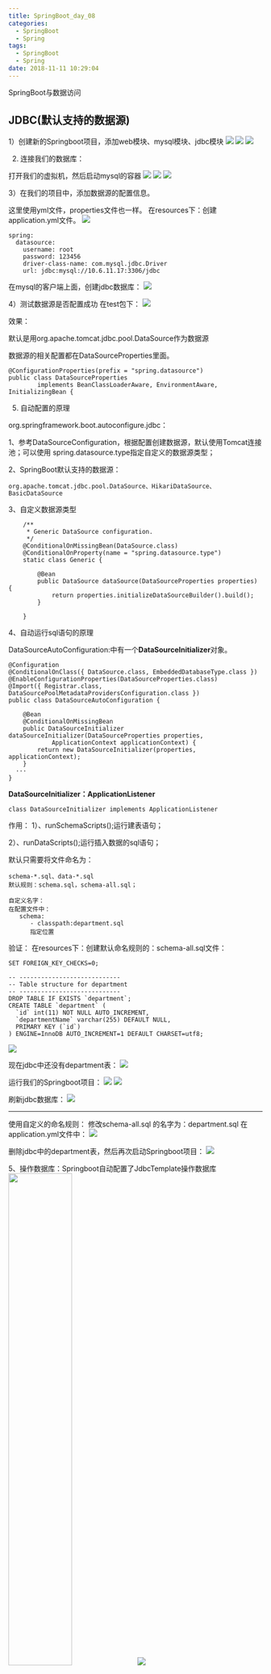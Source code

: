 ```yaml
---
title: SpringBoot_day_08
categories:
  - SpringBoot
  - Spring
tags:
  - SpringBoot
  - Spring
date: 2018-11-11 10:29:04
---
```

SpringBoot与数据访问
<!--more-->

## JDBC(默认支持的数据源)

1）创建新的Springboot项目，添加web模块、mysql模块、jdbc模块
<img src="https://gakkil.gitee.io/gakkil-image/SpringBoot/day08/QQ截图20181111110045.png"/>
<img src="https://gakkil.gitee.io/gakkil-image/SpringBoot/day08/QQ截图20181111110143.png"/>
<img src="https://gakkil.gitee.io/gakkil-image/SpringBoot/day08/QQ截图20181111110336.png"/>

2) 连接我们的数据库：

打开我们的虚拟机，然后启动mysql的容器
<img src="https://gakkil.gitee.io/gakkil-image/SpringBoot/day08/QQ截图20181111110542.png"/>
<img src="https://gakkil.gitee.io/gakkil-image/SpringBoot/day08/QQ截图20181111110735.png"/>
<img src="https://gakkil.gitee.io/gakkil-image/SpringBoot/day08/QQ截图20181111110811.png"/>

3）在我们的项目中，添加数据源的配置信息。

这里使用yml文件，properties文件也一样。
在resources下：创建application.yml文件。
<img src="https://gakkil.gitee.io/gakkil-image/SpringBoot/day08/QQ截图20181111111923.png"/>
```
spring:
  datasource:
    username: root
    password: 123456
    driver-class-name: com.mysql.jdbc.Driver
    url: jdbc:mysql://10.6.11.17:3306/jdbc
```

在mysql的客户端上面，创建jdbc数据库：
<img src="https://gakkil.gitee.io/gakkil-image/SpringBoot/day08/QQ截图20181111111412.png"/>

4）测试数据源是否配置成功
在test包下：
<img src="https://gakkil.gitee.io/gakkil-image/SpringBoot/day08/QQ截图20181111112125.png"/>

效果：

默认是用org.apache.tomcat.jdbc.pool.DataSource作为数据源

数据源的相关配置都在DataSourceProperties里面。
```
@ConfigurationProperties(prefix = "spring.datasource")
public class DataSourceProperties
		implements BeanClassLoaderAware, EnvironmentAware, InitializingBean {
```

5) 自动配置的原理

org.springframework.boot.autoconfigure.jdbc：

1、参考DataSourceConfiguration，根据配置创建数据源，默认使用Tomcat连接池；可以使用
spring.datasource.type指定自定义的数据源类型；


2、SpringBoot默认支持的数据源：
```
org.apache.tomcat.jdbc.pool.DataSource、HikariDataSource、BasicDataSource
```

3、自定义数据源类型
```
	/**
	 * Generic DataSource configuration.
	 */
	@ConditionalOnMissingBean(DataSource.class)
	@ConditionalOnProperty(name = "spring.datasource.type")
	static class Generic {

		@Bean
		public DataSource dataSource(DataSourceProperties properties) {
			return properties.initializeDataSourceBuilder().build();
		}

	}
```

4、自动运行sql语句的原理

DataSourceAutoConfiguration:中有一个**DataSourceInitializer**对象。

```
@Configuration
@ConditionalOnClass({ DataSource.class, EmbeddedDatabaseType.class })
@EnableConfigurationProperties(DataSourceProperties.class)
@Import({ Registrar.class, DataSourcePoolMetadataProvidersConfiguration.class })
public class DataSourceAutoConfiguration {

	@Bean
	@ConditionalOnMissingBean
	public DataSourceInitializer dataSourceInitializer(DataSourceProperties properties,
			ApplicationContext applicationContext) {
		return new DataSourceInitializer(properties, applicationContext);
	}
  ···
}
```
**DataSourceInitializer：ApplicationListener**
```
class DataSourceInitializer implements ApplicationListener
```

作用：
1）、runSchemaScripts();运行建表语句；

2）、runDataScripts();运行插入数据的sql语句；

默认只需要将文件命名为：
```
schema‐*.sql、data‐*.sql
默认规则：schema.sql，schema‐all.sql；

自定义名字：
在配置文件中：
   schema:
      ‐ classpath:department.sql
      指定位置
```

验证：
在resources下：创建默认命名规则的：schema-all.sql文件：
```
SET FOREIGN_KEY_CHECKS=0;

-- ----------------------------
-- Table structure for department
-- ----------------------------
DROP TABLE IF EXISTS `department`;
CREATE TABLE `department` (
  `id` int(11) NOT NULL AUTO_INCREMENT,
  `departmentName` varchar(255) DEFAULT NULL,
  PRIMARY KEY (`id`)
) ENGINE=InnoDB AUTO_INCREMENT=1 DEFAULT CHARSET=utf8;
```
<img src="https://gakkil.gitee.io/gakkil-image/SpringBoot/day08/QQ截图20181111113520.png"/>

现在jdbc中还没有department表：
<img src="https://gakkil.gitee.io/gakkil-image/SpringBoot/day08/QQ截图20181111113648.png"/>

运行我们的Springboot项目：
<img src="https://gakkil.gitee.io/gakkil-image/SpringBoot/day08/QQ截图20181111113737.png"/>
<img src="https://gakkil.gitee.io/gakkil-image/SpringBoot/day08/QQ截图20181111113833.png"/>

刷新jdbc数据库：
<img src="https://gakkil.gitee.io/gakkil-image/SpringBoot/day08/QQ截图20181111113923.png"/>

---

使用自定义的命名规则：
修改schema-all.sql 的名字为：department.sql
在application.yml文件中：
<img src="https://gakkil.gitee.io/gakkil-image/SpringBoot/day08/QQ截图20181111114934.png"/>

删除jdbc中的department表，然后再次启动Springboot项目：
<img src="https://gakkil.gitee.io/gakkil-image/SpringBoot/day08/QQ截图20181111115013.png"/>

5、操作数据库：Springboot自动配置了JdbcTemplate操作数据库
<img src="https://gakkil.gitee.io/gakkil-image/SpringBoot/day08/QQ截图20181111115134.png" style="width:50%"/>
<img src="https://gakkil.gitee.io/gakkil-image/SpringBoot/day08/QQ截图20181111115401.png"/>

说明Springboot已经帮我们配置好了JdbcTemplate模板引擎，我们可以直接使用：
创建HelloController：
<img src="https://gakkil.gitee.io/gakkil-image/SpringBoot/day08/QQ截图20181111120407.png"/>
```
@Controller
public class HelloController {

    @Autowired
    private JdbcTemplate jdbcTemplate;

    @ResponseBody
    @RequestMapping("/query")
    public Map<String, Object> queryDepartment() {
        List<Map<String, Object>> mapList = jdbcTemplate.queryForList("select * from department");
        //返回第一条数据
        return mapList.get(0);
    }
}
```

启动应用：
<img src="https://gakkil.gitee.io/gakkil-image/SpringBoot/day08/QQ截图20181111120130.png"/>

打开mysql的客户端：
添加一条数据：
<img src="https://gakkil.gitee.io/gakkil-image/SpringBoot/day08/QQ截图20181111120217.png"/>

打开浏览器：输入：`http://localhost:8080/query`
<img src="https://gakkil.gitee.io/gakkil-image/SpringBoot/day08/QQ截图20181111120509.png"/>

---

## 整合Druid数据源(阿里的数据源连接池)

1）导入druid的依赖
```
		<!--导入druid的数据源-->
		<!-- https://mvnrepository.com/artifact/com.alibaba/druid -->
		<dependency>
			<groupId>com.alibaba</groupId>
			<artifactId>druid</artifactId>
			<version>1.1.10</version>
		</dependency>
```

2) 切换数据源：
使用type来切换数据源
<img src="https://gakkil.gitee.io/gakkil-image/SpringBoot/day08/QQ截图20181111123613.png"/>
```
spring:
  datasource:
    username: root
    password: 123456
    driver-class-name: com.mysql.jdbc.Driver
    url: jdbc:mysql://10.6.11.17:3306/jdbc
    type: com.alibaba.druid.pool.DruidDataSource
#    schema:
#      - classpath:department.sql
```
3) 运行测试类：
<img src="https://gakkil.gitee.io/gakkil-image/SpringBoot/day08/QQ截图20181111123753.png"/>
<img src="https://gakkil.gitee.io/gakkil-image/SpringBoot/day08/QQ截图20181111123907.png"/>
数据源切换成功。

4）添加druid的独有配置
```
spring:
  datasource:
    username: root
    password: 123456
    driver-class-name: com.mysql.jdbc.Driver
    url: jdbc:mysql://10.6.11.17:3306/jdbc
    type: com.alibaba.druid.pool.DruidDataSource

    #数据源其他配置
    initialSize: 5
    minIdle: 5
    maxActive: 20
    maxWait: 60000
    timeBetweenEvictionRunsMillis: 60000
    minEvictableIdleTimeMillis: 300000
    validationQuery: SELECT 1 FROM DUAL
    testWhileIdle: true
    testOnBorrow: false
    testOnReturn: false
    poolPreparedStatements: true

    #配置监控统计拦截的filters，去掉后监控界面sql无法统计，'wall'用于防火墙
    filters: stat,wall,log4j
    maxPoolPreparedStatementPerConnectionSize: 20
    useGlobalDataSourceStat: true
    connectionProperties: druid.stat.mergeSql=true;druid.stat.slowSqlMillis=500
    
#    schema:
#      - classpath:department.sql
```

dubug一下，看是否是其他属性配置成功：

给contextLoads中的System.out.println(dataSource);打上断点
<img src="https://gakkil.gitee.io/gakkil-image/SpringBoot/day08/QQ截图20181111124326.png"/>

dubug运行该测试方法：
<img src="https://gakkil.gitee.io/gakkil-image/SpringBoot/day08/QQ截图20181111124538.png"/>

因为我们在application配置文件中配置的：spring-datasource:开头的配置信息，都是DataSourceProperties中的
```
@ConfigurationProperties(prefix = "spring.datasource")
public class DataSourceProperties
```

而DataSourceProperties类中，根本没有druid那些独有的配置信息：
<img src="https://gakkil.gitee.io/gakkil-image/SpringBoot/day08/QQ截图20181111124846.png"/>

5）自己配置druid数据源

在config包下，创建MyDruidConfig类：
<img src="https://gakkil.gitee.io/gakkil-image/SpringBoot/day08/QQ截图20181111125255.png"/>

这样就能将application配置文件中的druid的独有配置信息调入到我们的druid数据源当中了。

如果没有添加@ConfigurationProperties(prefix = "spring.datasource")的话：
需要自己手动一个一个的配置
```
    @Bean
    DataSource druid() {
        DruidDataSource druidDataSource = new DruidDataSource();
        druidDataSource.setInitialSize(5);
        druidDataSource.setMaxActive(10);
        ···
        return druidDataSource;
    }
```

再次dubug测试方法：
<img src="https://gakkil.gitee.io/gakkil-image/SpringBoot/day08/QQ截图20181111125737.png"/>

6）配置druid的监控

在MyDruidConfig类中：
```java
    //配置Druid的监控
    //1、配置一个管理后台的Servlet
    @Bean
    public ServletRegistrationBean statViewServlet() {
        ServletRegistrationBean bean = new ServletRegistrationBean(new StatViewServlet(), "/druid/*");

        Map<String, String> initParams = new HashMap<>();
        initParams.put("loginUsername","admin");
        initParams.put("loginPassword","123456");
        initParams.put("allow","");//默认就是允许所有访问
        initParams.put("deny","192.168.15.21");//不然访问

        bean.setInitParameters(initParams);
        return bean;
    }

    //2、配置一个web监控的filter
    @Bean
    public FilterRegistrationBean webStatFilter() {
        FilterRegistrationBean bean = new FilterRegistrationBean();
        bean.setFilter(new WebStatFilter());

        Map<String, String> initParams = new HashMap<>();
        initParams.put("exclusions","*.js,*.css,/druid/*");//排除静态资源

        bean.setInitParameters(initParams);
        bean.setUrlPatterns(Arrays.asList("/*"));
        
        return bean;
    }
```
启动Springboot应用：

在浏览器中输入：`http://localhost:8080/druid`
<img src="https://gakkil.gitee.io/gakkil-image/SpringBoot/day08/QQ截图20181111130651.png"/>

输入自己配置的用户名与密码：
```
        initParams.put("loginUsername","admin");
        initParams.put("loginPassword","123456");
```
<img src="https://gakkil.gitee.io/gakkil-image/SpringBoot/day08/QQ截图20181111130816.png"/>

在浏览器中输入：`http://localhost:8080/query`

然后点击SQL监控：
<img src="https://gakkil.gitee.io/gakkil-image/SpringBoot/day08/QQ截图20181111131006.png"/>

点击Web应用：就是我们的配置WebAppStat List过滤器
<img src="https://gakkil.gitee.io/gakkil-image/SpringBoot/day08/QQ截图20181111131202.png"/>

监控成功！！！

---

## 整合MyBatis

### 前期准备阶段

1）创建新的项目，添加web、mysql、mybatis模块：
<img src="https://gakkil.gitee.io/gakkil-image/SpringBoot/day08/QQ截图20181111141702.png"/>

导入druid依赖：
```
		<!--导入druid的数据源-->
		<!-- https://mvnrepository.com/artifact/com.alibaba/druid -->
		<dependency>
			<groupId>com.alibaba</groupId>
			<artifactId>druid</artifactId>
			<version>1.1.10</version>
		</dependency>
```

2）创建application.yml文件：
```java
spring:
  datasource:
    username: root
    password: 123456
    driver-class-name: com.mysql.jdbc.Driver
    url: jdbc:mysql://10.6.11.17:3306/mybatis
    type: com.alibaba.druid.pool.DruidDataSource

    #数据源其他配置
    initialSize: 5
    minIdle: 5
    maxActive: 20
    maxWait: 60000
    timeBetweenEvictionRunsMillis: 60000
    minEvictableIdleTimeMillis: 300000
    validationQuery: SELECT 1 FROM DUAL
    testWhileIdle: true
    testOnBorrow: false
    testOnReturn: false
    poolPreparedStatements: true

    #配置监控统计拦截的filters，去掉后监控界面sql无法统计，'wall'用于防火墙
    filters: stat,wall,log4j
    maxPoolPreparedStatementPerConnectionSize: 20
    useGlobalDataSourceStat: true
    connectionProperties: druid.stat.mergeSql=true;druid.stat.slowSqlMillis=500

    schema:
      - classpath:sql/department.sql
      - classpath:sql/employee.sql
```

3) 创建新的数据库mybatis：
<img src="https://gakkil.gitee.io/gakkil-image/SpringBoot/day08/QQ截图20181111142149.png"/>

4）在resours下：参加过sql文件夹
里面放入：department.sql 和 employee.sql文件：
<img src="https://gakkil.gitee.io/gakkil-image/SpringBoot/day08/QQ截图20181111142335.png" style="width:50%"/>

department.sql:
```
/*
Navicat MySQL Data Transfer

Source Server         : 本地
Source Server Version : 50528
Source Host           : 127.0.0.1:3306
Source Database       : restful_crud

Target Server Type    : MYSQL
Target Server Version : 50528
File Encoding         : 65001

Date: 2018-03-05 10:41:40
*/

SET FOREIGN_KEY_CHECKS=0;

-- ----------------------------
-- Table structure for department
-- ----------------------------
DROP TABLE IF EXISTS `department`;
CREATE TABLE `department` (
  `id` int(11) NOT NULL AUTO_INCREMENT,
  `departmentName` varchar(255) DEFAULT NULL,
  PRIMARY KEY (`id`)
) ENGINE=InnoDB AUTO_INCREMENT=1 DEFAULT CHARSET=utf8;


```

employee.sql文件:
```
/*
Navicat MySQL Data Transfer

Source Server         : 本地
Source Server Version : 50528
Source Host           : 127.0.0.1:3306
Source Database       : restful_crud

Target Server Type    : MYSQL
Target Server Version : 50528
File Encoding         : 65001

Date: 2018-03-05 10:41:58
*/

SET FOREIGN_KEY_CHECKS=0;

-- ----------------------------
-- Table structure for employee
-- ----------------------------
DROP TABLE IF EXISTS `employee`;
CREATE TABLE `employee` (
  `id` int(11) NOT NULL AUTO_INCREMENT,
  `lastName` varchar(255) DEFAULT NULL,
  `email` varchar(255) DEFAULT NULL,
  `gender` int(2) DEFAULT NULL,
  `d_id` int(11) DEFAULT NULL,
  PRIMARY KEY (`id`)
) ENGINE=InnoDB AUTO_INCREMENT=1 DEFAULT CHARSET=utf8;

```

5) 创建config：DruidConfig配置类：
<img src="https://gakkil.gitee.io/gakkil-image/SpringBoot/day08/QQ截图20181111142702.png"/>

```java
@Configuration
public class DruidConfig {

    @ConfigurationProperties(prefix = "spring.datasource")
    @Bean
    DataSource druid() {
        return new DruidDataSource();
    }

    //配置Druid的监控
    //1、配置一个管理后台的Servlet
    @Bean
    public ServletRegistrationBean statViewServlet() {
        ServletRegistrationBean bean = new ServletRegistrationBean(new StatViewServlet(), "/druid/*");

        Map<String, String> initParams = new HashMap<>();
        initParams.put("loginUsername", "admin");
        initParams.put("loginPassword", "123456");
        initParams.put("allow", "");//默认就是允许所有访问
        initParams.put("deny", "192.168.15.21");//不然访问

        bean.setInitParameters(initParams);
        return bean;
    }

    //2、配置一个web监控的filter
    @Bean
    public FilterRegistrationBean webStatFilter() {
        FilterRegistrationBean bean = new FilterRegistrationBean();
        bean.setFilter(new WebStatFilter());

        Map<String, String> initParams = new HashMap<>();
        initParams.put("exclusions", "*.js,*.css,/druid/*");//排除静态资源

        bean.setInitParameters(initParams);
        bean.setUrlPatterns(Arrays.asList("/*"));

        return bean;
    }
}

```

6) 启动Springboot应用：

打开mysql的客户端：生成了两个表：
<img src="https://gakkil.gitee.io/gakkil-image/SpringBoot/day08/QQ截图20181111142926.png"/>

注释掉，application配置文件中的schema：(防止再次启动应用，表又归零！)
```
#    schema:
#      - classpath:sql/department.sql
#      - classpath:sql/employee.sql
```

7）创建bean对象：

根据数据库mybatis中的两个表，创建对应的JavaBean对象。
<img src="https://gakkil.gitee.io/gakkil-image/SpringBoot/day08/QQ截图20181111143428.png"/>

Employee：
```java
public class Employee {

    private Integer id;
    private String lastName;
    private Integer gender;
    private String email;
    private Integer dId;

   ··· get和set方法
}
```
Department:
```java
public class Department {

    private Integer id;
    private String departmentName;

    ··· get和set方法
}
```

---

### mybatis的使用

#### 注解版

1）创建mapper文件夹：DepartmentMapper（接口）
<img src="https://gakkil.gitee.io/gakkil-image/SpringBoot/day08/QQ截图20181111145746.png"/>

```java
@Mapper
public interface DepartmentMapper {

    @Select("select * from department where id=#{id}")
    public Department getDeptById(Integer id);

    @Delete("delete from department where id=#{id}")
    public int deleteDeptById(Integer id);

    //回显主键的id。
    @Options(useGeneratedKeys = true, keyProperty = "id")
    @Insert("insert into department(departmentName) values(#{departmentName})")
    public int insertDept(Department department);

    @Update("update department set departmentName=#{departmentName} where id=#{id}")
    public int updateDept(Department department);

}
```

2) 创建一个DepartmentController：
<img src="https://gakkil.gitee.io/gakkil-image/SpringBoot/day08/QQ截图20181111150310.png"/>
```java
@RestController
public class DepartmentController {

    @Autowired
    private DepartmentMapper departmentMapper;

    @GetMapping("/dept/{id}")
    public Department findDepartmentById(@PathVariable("id") Integer id) {
        return departmentMapper.getDeptById(id);
    }

    @GetMapping("/dept")
    public Department addDepartment(Department department) {
        departmentMapper.insertDept(department);
        return department;
    }
}
```

3) 启动Springboot应用：

在浏览器中输入：`http://localhost:8080/dept/1`
<img src="https://gakkil.gitee.io/gakkil-image/SpringBoot/day08/QQ截图20181111151409.png"/>

在浏览器中输入：`http://localhost:8080/dept?departmentName=aa`
<img src="https://gakkil.gitee.io/gakkil-image/SpringBoot/day08/QQ截图20181111151555.png"/>
<img src="https://gakkil.gitee.io/gakkil-image/SpringBoot/day08/QQ截图20181111151633.png"/>

问题：

我们将mysql中的departmentName改为：department_name.
<img src="https://gakkil.gitee.io/gakkil-image/SpringBoot/day08/QQ截图20181111151808.png"/>

修改我们的DepartmentMapper中的departmentName为：department_name。
<img src="https://gakkil.gitee.io/gakkil-image/SpringBoot/day08/QQ截图20181111151946.png"/>

再次启动Springboot应用：

在浏览器中输入：`http://localhost:8080/dept?departmentName=bb`

如果你的mybat的依赖版本的1.3.2以上，会执行成功，因为默认支持驼峰命名了。如果失败的话，我们需要自定义mybatis的规则：

创建MybatisConfig配置类:
<img src="https://gakkil.gitee.io/gakkil-image/SpringBoot/day08/QQ截图20181111152708.png"/>

```java
@Configuration
public class MybatisConfig {

    @Bean
    public ConfigurationCustomizer customizer() {
        return new ConfigurationCustomizer() {
            @Override
            public void customize(org.apache.ibatis.session.Configuration configuration) {
                //使用驼峰命名规则
                configuration.setMapUnderscoreToCamelCase(true);
            }
        };
    }
}
```

或者使用在配置文件中，配置驼峰命名规则。

---

4）扫描多个mapper类：

在配合类上面加上：
@MapperScan(value = "com.liuzhuo.springboot.mapper")

```java
使用MapperScan批量扫描所有的Mapper接口；
@MapperScan(value = "com.liuzhuo.springboot.mapper")
@SpringBootApplication
public class SpringBoot06DataMybatisApplication {
    
    public static void main(String[] args) {  
        
        SpringApplication.run(SpringBoot06DataMybatisApplication.class, args); 
        
    }    
}
```

这样，我们就不必须要在每个mapper类上，加@Mapper注解了

#### 配置文件版

1）创建EmployeeMapper接口：
<img src="https://gakkil.gitee.io/gakkil-image/SpringBoot/day08/QQ截图20181111154909.png"/>
```java
//必须使用@Mapper或者@MapperScan。二者其一即可
public interface EmployeeMapper {

    public Employee findEmplById(Integer id);

    public void insertEmpl(Employee employee);
}
```

2) 创建mybatis的全局配置文件：

在resours下创建mybatis/mapper文件夹：
<img src="https://gakkil.gitee.io/gakkil-image/SpringBoot/day08/QQ截图20181111155138.png" style="width:50%"/>

在mybatis文件夹下，创建mybatis的全局配置文件：
不会写的话，看mybatis的官网文档，mybatis已经被整合到github上面：
<img src="https://gakkil.gitee.io/gakkil-image/SpringBoot/day08/QQ截图20181111155348.png" />
<img src="https://gakkil.gitee.io/gakkil-image/SpringBoot/day08/QQ截图20181111155424.png" />
<img src="https://gakkil.gitee.io/gakkil-image/SpringBoot/day08/QQ截图20181111155456.png" />

[mybatis-3的官方文档](http://www.mybatis.org/mybatis-3/)

其中的什么数据源，mapper的文件扫描，我们全部删除，我们已经使用application.yml文件配置了。

最终mybatis-config.xml：

就设置了一个使用驼峰命名法
```java
<?xml version="1.0" encoding="UTF-8" ?>
<!DOCTYPE configuration
        PUBLIC "-//mybatis.org//DTD Config 3.0//EN"
        "http://mybatis.org/dtd/mybatis-3-config.dtd">
<configuration>
<settings>
    <setting name="mapUnderscoreToCamelCase" value="true"/>
</settings>
</configuration>
```

3）创建mapper.xml文件：

在mapper文件夹下，创建employee-mapper.xml
<img src="https://gakkil.gitee.io/gakkil-image/SpringBoot/day08/QQ截图20181111160017.png" style="width:50%"/>

文件不会写，看官方文档：
<img src="https://gakkil.gitee.io/gakkil-image/SpringBoot/day08/QQ截图20181111160123.png" />

最终employee-mapper.xml：
```java
<?xml version="1.0" encoding="UTF-8" ?>
<!DOCTYPE mapper
        PUBLIC "-//mybatis.org//DTD Mapper 3.0//EN"
        "http://mybatis.org/dtd/mybatis-3-mapper.dtd">
<mapper namespace="com.liuzhuo.springboot.mapper.EmployeeMapper">
    <!--
        public Employee findEmplById(Integer id);
        public Employee insertEmpl(Employee employee);
    -->
    <select id="findEmplById" resultType="com.liuzhuo.springboot.bean.Employee">
        select * from employee where id = #{id}
    </select>

    <insert id="insertEmpl" >
        INSERT INTO employee(lastName,email,gender,d_id) VALUES (#{lastName},#{email},#{gender},#{dId})
    </insert>
</mapper>
```

4) 在application.yml文件中，制定全局mybatis.xml和mapper.xml的映射：
```java
mybatis:
  config-location: classpath:mybatis/mybatis-config.xml 指定全局配置文件的位置
  mapper-locations: classpath:mybatis/mapper/*.xml 指定sql映射文件的位置
```

5) 创建EmployeeController：
<img src="https://gakkil.gitee.io/gakkil-image/SpringBoot/day08/QQ截图20181111161700.png" />

```java
@RestController
public class EmployeeController {

    @Autowired
    private EmployeeMapper employeeMapper;

    @GetMapping("/empl/{id}")
    public Employee findEmplById(@PathVariable("id") Integer id) {
        return employeeMapper.findEmplById(id);
    }

    @GetMapping("/empl")
    public Employee insertEmpl(Employee employee) {
        employeeMapper.insertEmpl(employee);
        return employee;
    }
}
```

6) 启动Springboot应用

在浏览器中输入：`http://localhost:8080/empl/1`
<img src="https://gakkil.gitee.io/gakkil-image/SpringBoot/day08/QQ截图20181111161941.png" />

在浏览器中输入：`http://localhost:8080/empl?lastName=jack&&email=4324324@qq.com&&gender=1&&dId=2`
<img src="https://gakkil.gitee.io/gakkil-image/SpringBoot/day08/QQ截图20181111163225.png" />

再次浏览器中输入：`http://localhost:8080/empl/1`
<img src="https://gakkil.gitee.io/gakkil-image/SpringBoot/day08/QQ截图20181111163307.png" />


最主要的就是在application配置文件中：
```java
mybatis:
  config-location: classpath:mybatis/mybatis-config.xml
  mapper-locations: classpath:mybatis/mapper/*.xml
```

更多使用参照:
[mybatis-spring-boot-autoconfigure](http://www.mybatis.org/spring-boot-starter/mybatis-spring-boot-autoconfigure/)

---

## 整合SpringData JPA

### SpringData简介
<img src="https://gakkil.gitee.io/gakkil-image/SpringBoot/day08/QQ截图20181111165834.png" />


### 整合SpringData JPA

JPA:ORM（Object Relational Mapping）

1）创建新的Springboot项目，添加web、mysql、jpa模块：
<img src="https://gakkil.gitee.io/gakkil-image/SpringBoot/day08/QQ截图20181111170202.png" />

2）在application.yml配置文件中：
```java
spring:
  datasource:
    username: root
    password: 123456
    driver-class-name: com.mysql.jdbc.Driver
    url: jdbc:mysql://10.6.11.17:3306/jpa
  jpa:
#  自动创建数据库的表
    hibernate:
      ddl-auto: update
#  显示sql语句
    show-sql: true
```

3) 在mysql客户端中创建jpa数据库：
<img src="https://gakkil.gitee.io/gakkil-image/SpringBoot/day08/QQ截图20181111170624.png" />

4）**编写一个实体类（bean）和数据表进行映射，并且配置好映射关系**

在bean包下，创建User类:
<img src="https://gakkil.gitee.io/gakkil-image/SpringBoot/day08/QQ截图20181111171609.png" />

```java
//使用JPA注解配置映射关系
@Entity  //表明是一个实体与数据库中的某个表对应的注解
@Table(name = "t_user") //表示User类与t_user表对象，不写的话，默认就类名小写的表名
public class User {

    @Id //这是一个主键：javax.persistence.Id;
    @GeneratedValue(strategy = GenerationType.IDENTITY)//自增主键
    private Integer id;

    @Column(name = "last_name", length = 50)//这是和数据表对应的一个列
    private String lastName;

    @Column //省略默认列名就是属性名
    private String email;
    
   ····get和set方法
}
```

5）编写一个Dao接口来操作实体类对应的数据表（Repository）：

继承JpaRepository类就行：<T,U>: T : 实体类， U : 主键类型
<img src="https://gakkil.gitee.io/gakkil-image/SpringBoot/day08/QQ截图20181111171846.png" />

6）基本的配置（JpaProperties）
```java
spring: 
 jpa:
    hibernate:
#     更新或者创建数据表结构
      ddl‐auto: update
#    控制台显示SQL
    show‐sql: true
```

7) 编写UserController类
<img src="https://gakkil.gitee.io/gakkil-image/SpringBoot/day08/QQ截图20181111172435.png" />
```java
@RestController
public class UserController {

    @Autowired
    private UserRepository userRepository;


    @GetMapping("/user/{id}")
    public User findUserById(@PathVariable("id") Integer id) {
        User user = userRepository.findOne(id);
        return user;
    }

    @GetMapping("/user")
    public User insertUser(User user) {
        User save = userRepository.save(user);
        return save;
    }

}
```

8) 启动Springboot应用：
打开mysql的客户端：
<img src="https://gakkil.gitee.io/gakkil-image/SpringBoot/day08/QQ截图20181111172613.png" />
自动帮我们创建了t_user表

在浏览器中输入：`http://localhost:8080/user/1`
<img src="https://gakkil.gitee.io/gakkil-image/SpringBoot/day08/QQ截图20181111172801.png" />


在浏览器中输入：`http://localhost:8080/user?lastName=zhangsan&email=89028394@qq.com`
<img src="https://gakkil.gitee.io/gakkil-image/SpringBoot/day08/QQ截图20181111172917.png" />

控制台：（打印出了sql语句）
<img src="https://gakkil.gitee.io/gakkil-image/SpringBoot/day08/QQ截图20181111173008.png" />

mysql客户端：
<img src="https://gakkil.gitee.io/gakkil-image/SpringBoot/day08/QQ截图20181111173129.png" />

其他博客：

https://blog.csdn.net/oChangWen/article/details/52788274?locationNum=3

https://blog.csdn.net/suo082407128/article/details/60963161